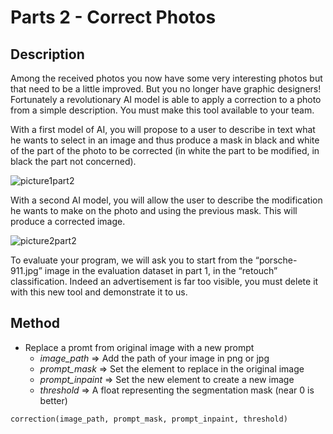 # Parts 2 - Correct Photos

## Description

Among the received photos you now have some very interesting photos but that need to be a little improved. But you no longer have graphic designers! Fortunately a revolutionary AI model is able to apply a correction to a photo from a simple description. You must make this tool available to your team.

With a first model of AI, you will propose to a user to describe in text what he wants to select in an image and thus produce a mask in black and white of the part of the photo to be corrected (in white the part to be modified, in black the part not concerned).

![picture1part2](https://user-images.githubusercontent.com/48018775/229306638-b76eeee9-7092-4461-b181-9e8f63a96ce8.png)

With a second AI model, you will allow the user to describe the modification he wants to make on the photo and using the previous mask. This will produce a corrected image.

![picture2part2](https://user-images.githubusercontent.com/48018775/229306639-04885a02-a88d-4eed-95f6-ea377b0a747b.png)

To evaluate your program, we will ask you to start from the “porsche-911.jpg” image in the evaluation dataset in part 1, in the “retouch” classification. Indeed an advertisement is far too visible, you must delete it with this new tool and demonstrate it to us.

## Method

* Replace a promt from original image with a new prompt
    * *image_path*     => Add the path of your image in png or jpg
    * *prompt_mask*    => Set the element to replace in the original image
    * *prompt_inpaint* => Set the new element to create a new image
    * *threshold*      => A float representing the segmentation mask (near 0 is better)

```
correction(image_path, prompt_mask, prompt_inpaint, threshold)
```
